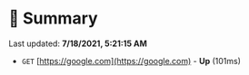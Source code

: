 # 📖 Summary
Last updated: **7/18/2021, 5:21:15 AM**

- `GET` [https://google.com](https://google.com) - **Up** (101ms)
